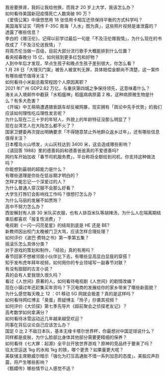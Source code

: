 我爸要换肾，我妈让我给他换，而我才 20 岁上大学，我该怎么办？  
如何看待美国新冠疫情死亡人数突破 90 万？  
《爱情公寓》中唐悠悠用 18 张信用卡相互还债保持平衡的方式科学吗？  
美国海军证实「网传 F-35C 南海「入水」图为真」，这些照片视频是谁泄露的？透露了哪些信息？  
李白的《赠汪伦》，记得以前学过最后一句是「不及汪伦赠我情」，为什么现在的书改成了「不及汪伦送我情」？  
将周杰伦当做一百级，目前大部分流行歌手大概能排到什么位置？  
看央视春晚分 15 亿，如何摇到更多红包和好物？  
人到中年后才发现，早点生孩子和晚点生孩子差别很大，你怎么看？  
1 月 28 日「大理灭门案」被告人被宣判无罪，具体赔偿金额尚不清楚，这一案件有哪些细节值得关注？  
如何看待小米副总裁常程因个人原因离职？  
2021 年广州 GDP2.82 万亿，与重庆第四城之争保持领先，这意味着什么？  
海关从入境邮件中截获「水稻瘟神」稻瘟病病原菌 2 株，这种病原微生物是什么？有多大危害？  
《开端》中王萌萌遭遇猥亵跳车却反被网暴，现实拥有「舆论中先手优势」的我们应该如何理性吃瓜理性发言呢？  
为什么现在二三十岁的年轻人，外貌上的年龄特征没那么明显了？  
现在台湾艺人在大陆怎么都不火了？  
国家卫健委再次提出明确要求「不得随意禁止外地群众返乡过年」，还有哪些信息值得关注？  
日本樱岛火山喷发，火山灰柱达到 3400 米，这会造成哪些影响？  
《请回答 1988》里的德善妈妈和德善爸爸真的不爱德善吗?  
网约车开始加收「春节司机服务费」，平台称将全额给到司机，你支持这种做法吗？  
你能想到最弱的超能力是什么？  
有哪些道理是你处在低谷期才明白的？  
怎样才能忘记一个深爱过的人？  
为什么普通人穿汉服不会那么好看？  
大学生打唇钉会影响找工作吗？很想打怎么办？  
为什么马丽的发展不如贾玲？  
高中不努力怎么办？  
西安解封有人排 30 米队买衣服，也有人排百米队等胡辣汤，为什么人在隔离期结束后都喜欢「报复性消费」？  
电视剧《一闪一闪亮星星》的结局到底是 HE 还是 BE?  
新教师因出校门太晚被门卫大骂，应该怎样合理处理？  
如何评价《波巴·费特之书》第一季第五集？  
摇滚乐怎么具体分类？  
对于游戏的策划和制作，「经验」真的有用吗？  
春节回家不想被邻居小伙伴比下去，有哪些显高显白显瘦的穿搭？  
知乎发布虎年拜年视频，如何用你的专业领域写一副春节对联？  
有没有甜甜的古言小说？  
真的会有人爱我很久很久吗？  
看过《人世间》原著的人，如何看待电视剧《人世间》的剧情改编？  
现在小镇过年还赶集买年货吗？下沉电商的发展给你的家乡带来了哪些新面貌？  
为什么感觉每天晚上 12 ：01 移动 5G 网就会极差？真的是这样吗？  
如何看待网红博主「臭蛋」质疑博主「玲子」抄袭其视频？  
如何评价《大侦探》第七季先导片《超前聚会之侦探老友记》？  
高考数学如何拿满分？  
如何看待冰雪运动近几年越来越受欢迎？  
同事在背后议论自己应该怎么办？  
国足 0 比 2 不敌日本队，基本无缘卡塔尔世界杯，你最想对中国足球说什么？  
同样都是皮肤，为什么脸部比身体其他部分需要更精细的保养？  
如何看待《七大罪：起源》全平台开放世界游戏？原神的竞品终于要来了吗？  
往太空运送 1kg 的水和 1kg 的铁，哪个更贵？如果量更大呢？  
美联储主席鲍威尔暗示「强化为打压高通胀不惜一系列加息的态度」，美股应声巨震，将产生哪些影响？  
《甄嬛传》哪些情节让人感觉不适？  
